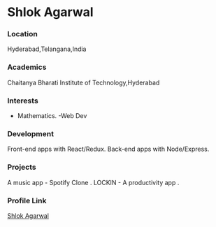 # Shlok Agarwal

### Location

Hyderabad,Telangana,India

### Academics

Chaitanya Bharati Institute of Technology,Hyderabad

### Interests

- Mathematics.
-Web Dev

### Development

Front-end apps with React/Redux.
Back-end apps with Node/Express.


### Projects

A music app - Spotify Clone .
LOCKIN - A productivity app .

### Profile Link

[Shlok Agarwal](https://github.com/Shlok-Agarwal-7)